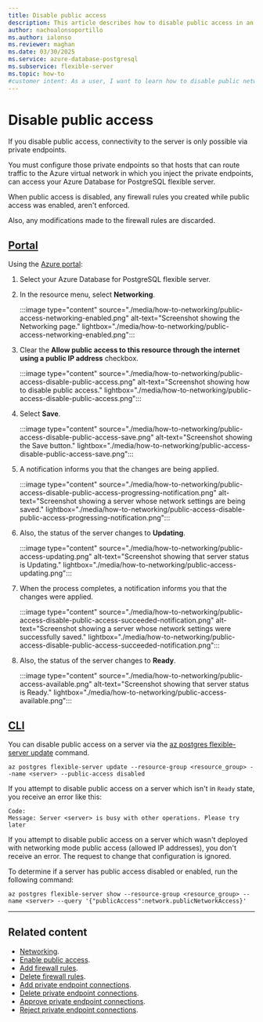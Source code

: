 ```yaml
---
title: Disable public access
description: This article describes how to disable public access in an Azure Database for PostgreSQL flexible server.
author: nachoalonsoportillo
ms.author: ialonso
ms.reviewer: maghan
ms.date: 03/30/2025
ms.service: azure-database-postgresql
ms.subservice: flexible-server
ms.topic: how-to
#customer intent: As a user, I want to learn how to disable public network access in an Azure Database for PostgreSQL flexible server.
---
```


# Disable public access

If you disable public access, connectivity to the server is only possible via private endpoints.

You must configure those private endpoints so that hosts that can route traffic to the Azure virtual network in which you inject the private endpoints, can access your Azure Database for PostgreSQL flexible server.

When public access is disabled, any firewall rules you created while public access was enabled, aren't enforced.

Also, any modifications made to the firewall rules are discarded.

## [Portal](#tab/portal-disable-public-access)

Using the [Azure portal](https://portal.azure.com/):

1. Select your Azure Database for PostgreSQL flexible server.

2. In the resource menu, select **Networking**.

    :::image type="content" source="./media/how-to-networking/public-access-networking-enabled.png" alt-text="Screenshot showing the Networking page." lightbox="./media/how-to-networking/public-access-networking-enabled.png":::

3. Clear the **Allow public access to this resource through the internet using a public IP address** checkbox.

    :::image type="content" source="./media/how-to-networking/public-access-disable-public-access.png" alt-text="Screenshot showing how to disable public access." lightbox="./media/how-to-networking/public-access-disable-public-access.png":::

4. Select **Save**.

    :::image type="content" source="./media/how-to-networking/public-access-disable-public-access-save.png" alt-text="Screenshot showing the Save button." lightbox="./media/how-to-networking/public-access-disable-public-access-save.png":::

5. A notification informs you that the changes are being applied.

    :::image type="content" source="./media/how-to-networking/public-access-disable-public-access-progressing-notification.png" alt-text="Screenshot showing a server whose network settings are being saved." lightbox="./media/how-to-networking/public-access-disable-public-access-progressing-notification.png":::

6. Also, the status of the server changes to **Updating**.

    :::image type="content" source="./media/how-to-networking/public-access-updating.png" alt-text="Screenshot showing that server status is Updating." lightbox="./media/how-to-networking/public-access-updating.png":::

7. When the process completes, a notification informs you that the changes were applied.

    :::image type="content" source="./media/how-to-networking/public-access-disable-public-access-succeeded-notification.png" alt-text="Screenshot showing a server whose network settings were successfully saved." lightbox="./media/how-to-networking/public-access-disable-public-access-succeeded-notification.png":::

8. Also, the status of the server changes to **Ready**.

    :::image type="content" source="./media/how-to-networking/public-access-available.png" alt-text="Screenshot showing that server status is Ready." lightbox="./media/how-to-networking/public-access-available.png":::

## [CLI](#tab/cli-disable-public-access)

You can disable public access on a server via the [az postgres flexible-server update](/cli/azure/postgres/flexible-server#az-postgres-flexible-server-update) command.

```azurecli-interactive
az postgres flexible-server update --resource-group <resource_group> --name <server> --public-access disabled
```

If you attempt to disable public access on a server which isn't in `Ready` state, you receive an error like this:

```output
Code: 
Message: Server <server> is busy with other operations. Please try later
```

If you attempt to disable public access on a server which wasn't deployed with networking mode public access (allowed IP addresses), you don't receive an error. The request to change that configuration is ignored.

To determine if a server has public access disabled or enabled, run the following command:

```azurecli-interactive
az postgres flexible-server show --resource-group <resource_group> --name <server> --query '{"publicAccess":network.publicNetworkAccess}'
```

---

## Related content

- [Networking](how-to-networking.md).
- [Enable public access](how-to-networking-servers-deployed-public-access-enable-public-access.md).
- [Add firewall rules](how-to-networking-servers-deployed-public-access-add-firewall-rules.md).
- [Delete firewall rules](how-to-networking-servers-deployed-public-access-delete-firewall-rules.md).
- [Add private endpoint connections](how-to-networking-servers-deployed-public-access-add-private-endpoint.md).
- [Delete private endpoint connections](how-to-networking-servers-deployed-public-access-delete-private-endpoint.md).
- [Approve private endpoint connections](how-to-networking-servers-deployed-public-access-approve-private-endpoint.md).
- [Reject private endpoint connections](how-to-networking-servers-deployed-public-access-reject-private-endpoint.md).
